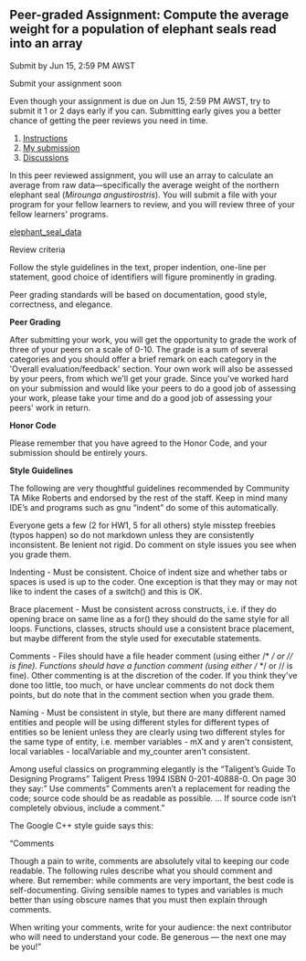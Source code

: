 ## Peer-graded Assignment: Compute the average weight for a population of elephant seals read into an array

Submit by Jun 15, 2:59 PM AWST

Submit your assignment soon

Even though your assignment is due on Jun 15, 2:59 PM AWST, try to submit it 1 or 2 days early if you can. Submitting early gives you a better chance of getting the peer reviews you need in time.

1. [Instructions](https://www.coursera.org/learn/c-for-everyone/peer/xlVLL/compute-the-average-weight-for-a-population-of-elephant-seals-read-into-an-array)
2. [My submission](https://www.coursera.org/learn/c-for-everyone/peer/xlVLL/compute-the-average-weight-for-a-population-of-elephant-seals-read-into-an-array/submit)
3. [Discussions](https://www.coursera.org/learn/c-for-everyone/peer/xlVLL/compute-the-average-weight-for-a-population-of-elephant-seals-read-into-an-array/discussions)



In this peer reviewed assignment, you will use an array to calculate an average from raw data—specifically the average weight of the northern elephant seal (*Mirounga angustirostris*). You will submit a file with your program for your fellow learners to review, and you will review three of your fellow learners' programs. 

[elephant_seal_data](https://d3c33hcgiwev3.cloudfront.net/W_lzvc89Eem06hL8prFFBA_161b31dd311a49239814cf1dff0bec18_elephant_seal_data?Expires=1591833600&Signature=Vit3Cq40n4HWwczarzAL-PtEQgF8kPHvtzA81H3-KWKDPWe3ONlxrPDQgs23dOde3892wP-3tdhMTCe45fY6w~1ddZGN4ET9WC9FXlGLq~1gudeqtsgPbukQHOrVdYONn74VqFdZi80k~77hHuhCHmZvcqSXisjYAaQg-2y9pjw_&Key-Pair-Id=APKAJLTNE6QMUY6HBC5A)



Review criteria

Follow the style guidelines in the text, proper indention, one-line per statement, good choice of identifiers will figure prominently in grading.

Peer grading standards will be based on documentation, good style, correctness, and elegance.

**Peer Grading**

After submitting your work, you will get the opportunity to grade the work of three of your peers on a scale of 0-10. The grade is a sum of several categories and you should offer a brief remark on each category in the 'Overall evaluation/feedback' section. Your own work will also be assessed by your peers, from which we'll get your grade. Since you've worked hard on your submission and would like your peers to do a good job of assessing your work, please take your time and do a good job of assessing your peers' work in return.

**Honor Code**

Please remember that you have agreed to the Honor Code, and your submission should be entirely yours.

**Style Guidelines**

The following are very thoughtful guidelines recommended by Community TA Mike Roberts and endorsed by the rest of the staff. Keep in mind many IDE’s and programs such as gnu “indent” do some of this automatically.

Everyone gets a few (2 for HW1, 5 for all others) style misstep freebies (typos happen) so do not markdown unless they are consistently inconsistent. Be lenient not rigid. Do comment on style issues you see when you grade them.

Indenting - Must be consistent. Choice of indent size and whether tabs or spaces is used is up to the coder. One exception is that they may or may not like to indent the cases of a switch() and this is OK.

Brace placement - Must be consistent across constructs, i.e. if they do opening brace on same line as a for() they should do the same style for all loops. Functions, classes, structs should use a consistent brace placement, but maybe different from the style used for executable statements.

Comments - Files should have a file header comment (using either /* */ or // is fine). Functions should have a function comment (using either /* */ or // is fine). Other commenting is at the discretion of the coder. If you think they've done too little, too much, or have unclear comments do not dock them points, but do note that in the comment section when you grade them.

Naming - Must be consistent in style, but there are many different named entities and people will be using different styles for different types of entities so be lenient unless they are clearly using two different styles for the same type of entity, i.e. member variables - mX and y aren't consistent, local variables - localVariable and my_counter aren't consistent.

Among useful classics on programming elegantly is the “Taligent’s Guide To Designing Programs” Taligent Press 1994 ISBN 0-201-40888-0. On page 30 they say:” Use comments” Comments aren’t a replacement for reading the code; source code should be as readable as possible. … If source code isn’t completely obvious, include a comment.”

The Google C++ style guide says this:

“Comments

Though a pain to write, comments are absolutely vital to keeping our code readable. The following rules describe what you should comment and where. But remember: while comments are very important, the best code is self-documenting. Giving sensible names to types and variables is much better than using obscure names that you must then explain through comments.

When writing your comments, write for your audience: the next contributor who will need to understand your code. Be generous — the next one may be you!”